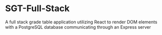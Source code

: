 # SGT-Full-Stack
A full stack grade table application utilizing React to render DOM elements with a PostgreSQL database communicating through an Express server
